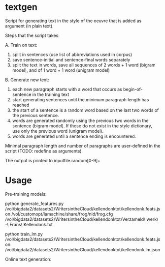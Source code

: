 # textgen
Script for generating text in the style of the oeuvre that is added as argument (in plain text).

Steps that the script takes:

A. Train on text:
 1. split in sentences (use list of abbreviations used in corpus)
 2. save sentence-initial and sentence-final words separately
 3. split the text in words, save all sequences of 2 words + 1 word (bigram model), and of 1 word + 1 word (unigram model)

B. Generate new text:
 1. each new paragraph starts with a word that occurs as begin-of-sentence in the training text
 2. start generating sentences until the minimum paragraph length has reached
 3. the start of a sentence is a random word based on the last two words of the previous sentence.
 4. words are generated randomly using the previous two words in the sentence (bigram model). If those do not exist in the style dictionary, use only the previous word (unigram model).
 5. words are generated until a sentence ending is encountered.

Minimal paragraph length and number of paragraphs are user-defined in the script (TODO: redefine as arguments)

The output is printed to inputfile.random[0-9]+


# Usage

Pre-training models:

python generate_features.py /vol/bigdata2/datasets2/WritersintheCloud/kellendonktxt/kellendonk.feats.json /vol/customopt/lamachine/share/frog/nld/frog.cfg /vol/bigdata2/datasets2/WritersintheCloud/kellendonktxt/Verzameld\ werk\ -\ Frans\ Kellendonk.txt

python train_lm.py /vol/bigdata2/datasets2/WritersintheCloud/kellendonktxt/kellendonk.feats.json /vol/bigdata2/datasets2/WritersintheCloud/kellendonktxt/kellendonk.lm.json

Online text generation: